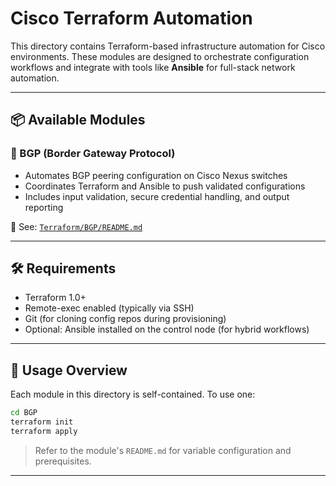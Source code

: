 # Cisco Terraform Automation

This directory contains Terraform-based infrastructure automation for Cisco environments. These modules are designed to orchestrate configuration workflows and integrate with tools like **Ansible** for full-stack network automation.

---

## 📦 Available Modules

### 🔁 BGP (Border Gateway Protocol)

- Automates BGP peering configuration on Cisco Nexus switches
- Coordinates Terraform and Ansible to push validated configurations
- Includes input validation, secure credential handling, and output reporting

🔗 See: [`Terraform/BGP/README.md`](./BGP/README.md)

---

## 🛠 Requirements

- Terraform 1.0+
- Remote-exec enabled (typically via SSH)
- Git (for cloning config repos during provisioning)
- Optional: Ansible installed on the control node (for hybrid workflows)

---

## 🧱 Usage Overview

Each module in this directory is self-contained. To use one:

```bash
cd BGP
terraform init
terraform apply
```

> Refer to the module's `README.md` for variable configuration and prerequisites.

---
